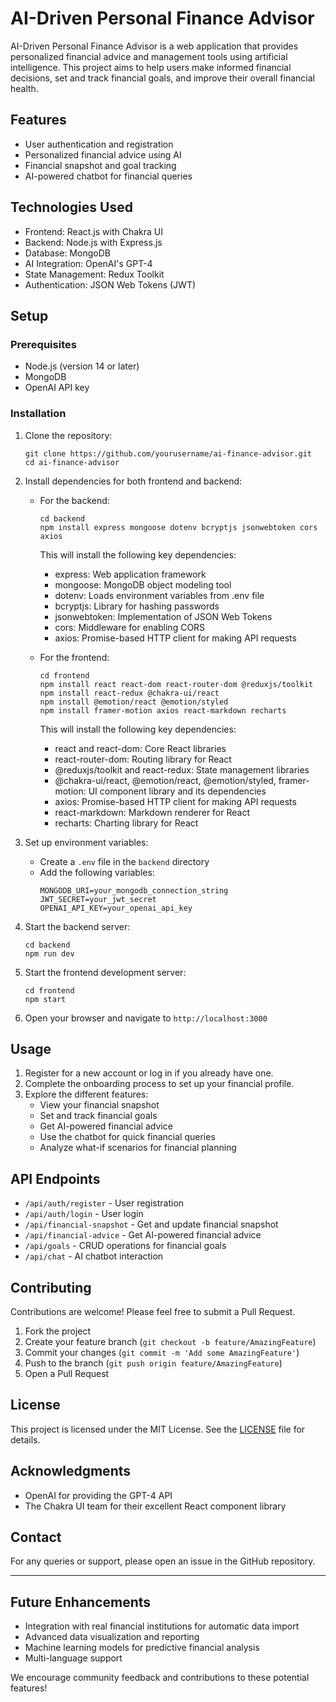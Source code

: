 # AI-Driven Personal Finance Advisor

AI-Driven Personal Finance Advisor is a web application that provides personalized financial advice and management tools using artificial intelligence. This project aims to help users make informed financial decisions, set and track financial goals, and improve their overall financial health.

## Features

- User authentication and registration
- Personalized financial advice using AI
- Financial snapshot and goal tracking
- AI-powered chatbot for financial queries

## Technologies Used

- Frontend: React.js with Chakra UI
- Backend: Node.js with Express.js
- Database: MongoDB
- AI Integration: OpenAI's GPT-4
- State Management: Redux Toolkit
- Authentication: JSON Web Tokens (JWT)

## Setup

### Prerequisites

- Node.js (version 14 or later)
- MongoDB
- OpenAI API key

### Installation

1. Clone the repository:
   ```
   git clone https://github.com/yourusername/ai-finance-advisor.git
   cd ai-finance-advisor
   ```

2. Install dependencies for both frontend and backend:

   - For the backend:
      ```
      cd backend
      npm install express mongoose dotenv bcryptjs jsonwebtoken cors axios
      ```

      This will install the following key dependencies:
      - express: Web application framework
      - mongoose: MongoDB object modeling tool
      - dotenv: Loads environment variables from .env file
      - bcryptjs: Library for hashing passwords
      - jsonwebtoken: Implementation of JSON Web Tokens
      - cors: Middleware for enabling CORS
      - axios: Promise-based HTTP client for making API requests


   - For the frontend:
      ```
      cd frontend
      npm install react react-dom react-router-dom @reduxjs/toolkit
      npm install react-redux @chakra-ui/react
      npm install @emotion/react @emotion/styled
      npm install framer-motion axios react-markdown recharts
      ```

      This will install the following key dependencies:
      - react and react-dom: Core React libraries
      - react-router-dom: Routing library for React
      - @reduxjs/toolkit and react-redux: State management libraries
      - @chakra-ui/react, @emotion/react, @emotion/styled, framer-motion: UI component library and its dependencies
      - axios: Promise-based HTTP client for making API requests
      - react-markdown: Markdown renderer for React
      - recharts: Charting library for React

3. Set up environment variables:
   - Create a `.env` file in the `backend` directory
   - Add the following variables:
     ```
     MONGODB_URI=your_mongodb_connection_string
     JWT_SECRET=your_jwt_secret
     OPENAI_API_KEY=your_openai_api_key
     ```

4. Start the backend server:
   ```
   cd backend
   npm run dev
   ```

5. Start the frontend development server:
   ```
   cd frontend
   npm start
   ```

6. Open your browser and navigate to `http://localhost:3000`

## Usage

1. Register for a new account or log in if you already have one.
2. Complete the onboarding process to set up your financial profile.
3. Explore the different features:
   - View your financial snapshot
   - Set and track financial goals
   - Get AI-powered financial advice
   - Use the chatbot for quick financial queries
   - Analyze what-if scenarios for financial planning

## API Endpoints

- `/api/auth/register` - User registration
- `/api/auth/login` - User login
- `/api/financial-snapshot` - Get and update financial snapshot
- `/api/financial-advice` - Get AI-powered financial advice
- `/api/goals` - CRUD operations for financial goals
- `/api/chat` - AI chatbot interaction

## Contributing

Contributions are welcome! Please feel free to submit a Pull Request.

1. Fork the project
2. Create your feature branch (`git checkout -b feature/AmazingFeature`)
3. Commit your changes (`git commit -m 'Add some AmazingFeature'`)
4. Push to the branch (`git push origin feature/AmazingFeature`)
5. Open a Pull Request

## License

This project is licensed under the MIT License. See the [LICENSE](https://github.com/0xmetaschool/ai-finance-advisor/blob/main/LICENSE) file for details.

## Acknowledgments

- OpenAI for providing the GPT-4 API
- The Chakra UI team for their excellent React component library

## Contact

For any queries or support, please open an issue in the GitHub repository.

---

## Future Enhancements

- Integration with real financial institutions for automatic data import
- Advanced data visualization and reporting
- Machine learning models for predictive financial analysis
- Multi-language support

We encourage community feedback and contributions to these potential features!
